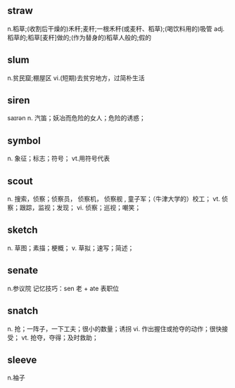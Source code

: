 ## straw 
n.稻草;(收割后干燥的)禾秆;麦秆;一根禾秆(或麦秆、稻草);(喝饮料用的)吸管
adj. 稻草的;稻草[麦秆]做的;(作为替身的)稻草人般的;假的

## slum 
n.贫民窟;棚屋区
vi.(短期)去贫穷地方，过简朴生活

## siren
saɪrən
n. 汽笛；妖冶而危险的女人；危险的诱惑；

## symbol
n. 象征；标志；符号；
vt.用符号代表

## scout
n. 搜索，侦察；侦察员， 侦察机， 侦察舰 , 童子军；（牛津大学的）校工；
vt. 侦察；跟踪，监视；发现；
vi. 侦察；巡视；嘲笑；

## sketch
n. 草图；素描；梗概；
v. 草拟；速写；简述；

## senate
n.参议院
记忆技巧：sen 老 + ate 表职位

## snatch
n. 抢；一阵子，一下工夫；很小的数量；诱拐
vi. 作出握住或抢夺的动作；很快接受；
vt. 抢夺，夺得；及时救助；

## sleeve
n.袖子